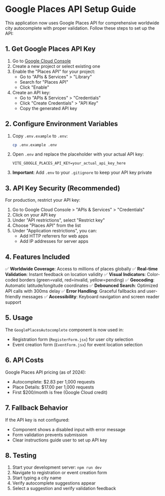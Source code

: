 # Google Places API Setup Guide

This application now uses Google Places API for comprehensive worldwide city autocomplete with proper validation. Follow these steps to set up the API:

## 1. Get Google Places API Key

1. Go to [Google Cloud Console](https://console.cloud.google.com/)
2. Create a new project or select existing one
3. Enable the "Places API" for your project:
   - Go to "APIs & Services" > "Library"
   - Search for "Places API"
   - Click "Enable"
4. Create an API key:
   - Go to "APIs & Services" > "Credentials"
   - Click "Create Credentials" > "API Key"
   - Copy the generated API key

## 2. Configure Environment Variables

1. Copy `.env.example` to `.env`:
   ```bash
   cp .env.example .env
   ```

2. Open `.env` and replace the placeholder with your actual API key:
   ```
   VITE_GOOGLE_PLACES_API_KEY=your_actual_api_key_here
   ```

3. **Important**: Add `.env` to your `.gitignore` to keep your API key private

## 3. API Key Security (Recommended)

For production, restrict your API key:

1. Go to Google Cloud Console > "APIs & Services" > "Credentials"
2. Click on your API key
3. Under "API restrictions", select "Restrict key"
4. Choose "Places API" from the list
5. Under "Application restrictions", you can:
   - Add HTTP referrers for web apps
   - Add IP addresses for server apps

## 4. Features Included

✅ **Worldwide Coverage**: Access to millions of places globally
✅ **Real-time Validation**: Instant feedback on location validity
✅ **Visual Indicators**: Color-coded borders (green=valid, red=invalid, yellow=pending)
✅ **Geocoding**: Automatic latitude/longitude coordinates
✅ **Debounced Search**: Optimized API calls with 300ms delay
✅ **Error Handling**: Graceful fallbacks and user-friendly messages
✅ **Accessibility**: Keyboard navigation and screen reader support

## 5. Usage

The `GooglePlacesAutocomplete` component is now used in:
- Registration form (`RegisterForm.jsx`) for user city selection
- Event creation form (`EventForm.jsx`) for event location selection

## 6. API Costs

Google Places API pricing (as of 2024):
- Autocomplete: $2.83 per 1,000 requests
- Place Details: $17.00 per 1,000 requests
- First $200/month is free (Google Cloud credit)

## 7. Fallback Behavior

If the API key is not configured:
- Component shows a disabled input with error message
- Form validation prevents submission
- Clear instructions guide user to set up API key

## 8. Testing

1. Start your development server: `npm run dev`
2. Navigate to registration or event creation form
3. Start typing a city name
4. Verify autocomplete suggestions appear
5. Select a suggestion and verify validation feedback

